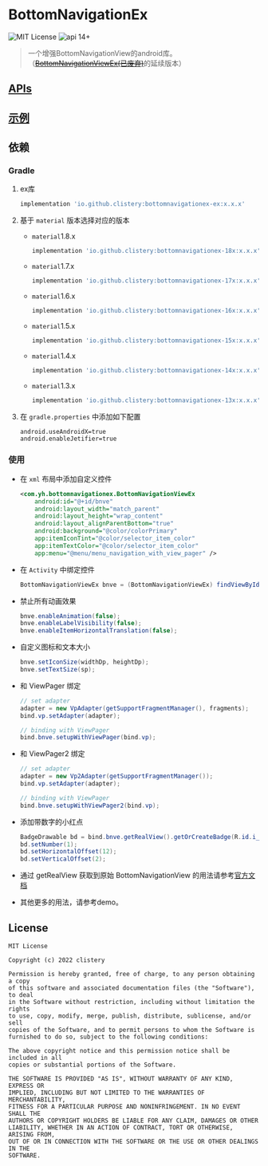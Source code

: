 # BottomNavigationEx

![MIT License](https://img.shields.io/github/license/mashape/apistatus.svg) ![api 14+](https://img.shields.io/badge/API-14%2B-green.svg)

> 一个增强BottomNavigationView的android库。（[~~BottomNavigationViewEx(已废弃)~~](https://github.com/ittianyu/BottomNavigationViewEx)的延续版本）

## [APIs](./API-zh-cn.md)

## [示例](./example-zh-cn.md)

## 依赖

### Gradle

1. ex库

    ```groovy
    implementation 'io.github.clistery:bottomnavigationex-ex:x.x.x'
    ```

2. 基于 `material` 版本选择对应的版本

    - `material`1.8.x

        ```groovy
        implementation 'io.github.clistery:bottomnavigationex-18x:x.x.x'
        ```

    - `material`1.7.x

        ```groovy
        implementation 'io.github.clistery:bottomnavigationex-17x:x.x.x'
        ```

    - `material`1.6.x

        ```groovy
        implementation 'io.github.clistery:bottomnavigationex-16x:x.x.x'
        ```

    - `material`1.5.x

        ```groovy
        implementation 'io.github.clistery:bottomnavigationex-15x:x.x.x'
        ```

    - `material`1.4.x

        ```groovy
        implementation 'io.github.clistery:bottomnavigationex-14x:x.x.x'
        ```

    - `material`1.3.x

        ```groovy
        implementation 'io.github.clistery:bottomnavigationex-13x:x.x.x'
        ```

3. 在 `gradle.properties` 中添加如下配置

   ```properties
   android.useAndroidX=true
   android.enableJetifier=true
   ```

### 使用

- 在 `xml` 布局中添加自定义控件

    ```xml
    <com.yh.bottomnavigationex.BottomNavigationViewEx
        android:id="@+id/bnve"
        android:layout_width="match_parent"
        android:layout_height="wrap_content"
        android:layout_alignParentBottom="true"
        android:background="@color/colorPrimary"
        app:itemIconTint="@color/selector_item_color"
        app:itemTextColor="@color/selector_item_color"
        app:menu="@menu/menu_navigation_with_view_pager" />
    ```

- 在 `Activity` 中绑定控件

    ```java
    BottomNavigationViewEx bnve = (BottomNavigationViewEx) findViewById(R.id.bnve);
    ```

- 禁止所有动画效果

    ```java
    bnve.enableAnimation(false);
    bnve.enableLabelVisibility(false);
    bnve.enableItemHorizontalTranslation(false);
    ```

- 自定义图标和文本大小

    ```java
    bnve.setIconSize(widthDp, heightDp);
    bnve.setTextSize(sp);
    ```

- 和 ViewPager 绑定

    ```java
    // set adapter
    adapter = new VpAdapter(getSupportFragmentManager(), fragments);
    bind.vp.setAdapter(adapter);

    // binding with ViewPager
    bind.bnve.setupWithViewPager(bind.vp);
    ```

- 和 ViewPager2 绑定

    ```java
    // set adapter
    adapter = new Vp2Adapter(getSupportFragmentManager());
    bind.vp.setAdapter(adapter);

    // binding with ViewPager
    bind.bnve.setupWithViewPager2(bind.vp);
    ```

- 添加带数字的小红点

    ```java
    BadgeDrawable bd = bind.bnve.getRealView().getOrCreateBadge(R.id.i_friends);
    bd.setNumber(1);
    bd.setHorizontalOffset(12);
    bd.setVerticalOffset(2);
    ```

- 通过 getRealView 获取到原始 BottomNavigationView 的用法请参考[官方文档](https://developer.android.com/reference/com/google/android/material/bottomnavigation/BottomNavigationView)

- 其他更多的用法，请参考demo。

## License

```license
MIT License

Copyright (c) 2022 clistery

Permission is hereby granted, free of charge, to any person obtaining a copy
of this software and associated documentation files (the "Software"), to deal
in the Software without restriction, including without limitation the rights
to use, copy, modify, merge, publish, distribute, sublicense, and/or sell
copies of the Software, and to permit persons to whom the Software is
furnished to do so, subject to the following conditions:

The above copyright notice and this permission notice shall be included in all
copies or substantial portions of the Software.

THE SOFTWARE IS PROVIDED "AS IS", WITHOUT WARRANTY OF ANY KIND, EXPRESS OR
IMPLIED, INCLUDING BUT NOT LIMITED TO THE WARRANTIES OF MERCHANTABILITY,
FITNESS FOR A PARTICULAR PURPOSE AND NONINFRINGEMENT. IN NO EVENT SHALL THE
AUTHORS OR COPYRIGHT HOLDERS BE LIABLE FOR ANY CLAIM, DAMAGES OR OTHER
LIABILITY, WHETHER IN AN ACTION OF CONTRACT, TORT OR OTHERWISE, ARISING FROM,
OUT OF OR IN CONNECTION WITH THE SOFTWARE OR THE USE OR OTHER DEALINGS IN THE
SOFTWARE.
```
